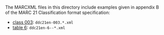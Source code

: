 The MARCXML files in this directory include examples given in
appendix B of the MARC 21 Classification format specification:

* [class 003](https://www.loc.gov/marc/classification/examples.html#ddc003): `ddc21en-003.*.xml`
* [table 6](https://www.loc.gov/marc/classification/examples.html#ddc6): `ddc21en-6--*.xml`

